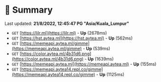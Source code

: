 # 📖 Summary
Last updated: **21/8/2022, 12:45:47 PG "Asia/Kuala_Lumpur"**

- `GET` [https://lilr.ml](https://lilr.ml) - **Up** (2678ms)
- `GET` [https://hst.aytea.ml](https://hst.aytea.ml) - **Up** (562ms)
- `GET` [https://memeapi.aytea.ml/gimme](https://memeapi.aytea.ml/gimme) - **Up** (539ms)
- `GET` [https://color.aytea.ml/4b31d6.png](https://color.aytea.ml/4b31d6.png) - **Up** (1639ms)
- `GET` [https://memeapi.aytea.ml](https://memeapi.aytea.ml) - **Up** (155ms)
- `GET` [https://memeapi.aytea14.repl.co/gimme](https://memeapi.aytea14.repl.co/gimme) - **Up** (1125ms)
